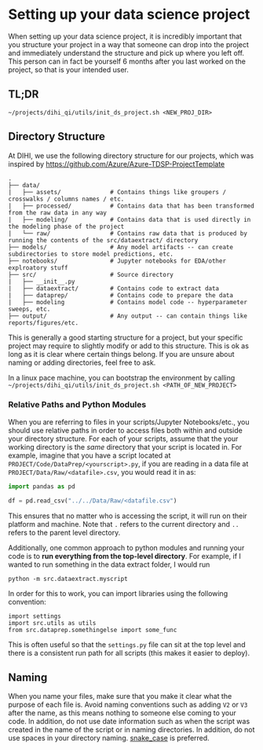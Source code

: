 # Setting up your data science project

When setting up your data science project, it is incredibly important that you structure your project in a way that someone can drop into the project and immediately understand the structure and pick up where you left off. This person can in fact be yourself 6 months after you last worked on the project, so that is your intended user.

## TL;DR

`~/projects/dihi_qi/utils/init_ds_project.sh <NEW_PROJ_DIR>`

## Directory Structure

At DIHI, we use the following directory structure for our projects, which was inspired by https://github.com/Azure/Azure-TDSP-ProjectTemplate

```
.
├── data/
|   ├── assets/              # Contains things like groupers / crosswalks / columns names / etc.
|   ├── processed/           # Contains data that has been transformed from the raw data in any way
|   ├── modeling/            # Contains data that is used directly in the modeling phase of the project
|   └── raw/                 # Contains raw data that is produced by running the contents of the src/dataextract/ directory
├── models/                  # Any model artifacts -- can create subdirectories to store model predictions, etc.
├── notebooks/               # Jupyter notebooks for EDA/other explroatory stuff
├── src/                     # Source directory
|   ├── __init__.py           
|   ├── dataextract/         # Contains code to extract data
|   ├── dataprep/            # Contains code to prepare the data 
|   ├── modeling             # Contains model code -- hyperparameter sweeps, etc.
├── output/                  # Any output -- can contain things like reports/figures/etc.
```

This is generally a good starting structure for a project, but your specific project may require to slightly modify or add to this structure. This is ok as long as it is clear where certain things belong. If you are unsure about naming or adding directories, feel free to ask.

In a linux pace machine, you can bootstrap the environment by calling `~/projects/dihi_qi/utils/init_ds_project.sh <PATH_OF_NEW_PROJECT>`

### Relative Paths and Python Modules

When you are referring to files in your scripts/Jupyter Notebooks/etc., you should use relative paths in order to access files both within and outside your directory structure. For each of your scripts, assume that the your working directory is the *same* directory that your script is located in. For example, imagine that you have a script located at `PROJECT/Code/DataPrep/<yourscript>.py`, if you are reading in a data file at `PROJECT/Data/Raw/<datafile>.csv`, you would read it in as:

```python
import pandas as pd

df = pd.read_csv("../../Data/Raw/<datafile.csv")
```

This ensures that no matter who is accessing the script, it will run on their platform and machine. Note that `.` refers to the current directory and `..` refers to the parent level directory. 

Additionally, one common approach to python modules and running your code is to **run everything from the top-level directory**. For example, if I wanted to run something in the data extract folder, I would run

`python -m src.dataextract.myscript`

In order for this to work, you can import libraries using the following convention:

```
import settings
import src.utils as utils
from src.dataprep.somethingelse import some_func
```

This is often useful so that the `settings.py` file can sit at the top level and there is a consistent run path for all scripts (this makes it easier to deploy).

## Naming
When you name your files, make sure that you make it clear what the purpose of each file is. Avoid naming conventions such as adding `V2` or `V3` after the name, as this means nothing to someone else coming to your code. In addition, do not use date information such as when the script was created in the name of the script or in naming directories. In addition, do not use spaces in your directory naming. [snake_case](https://en.wikipedia.org/wiki/Snake_case) is preferred.
